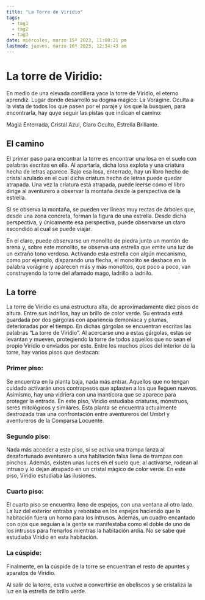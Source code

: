 ```yaml
---
title: "La Torre de Viridio"
tags:
  - tag1
  - tag2
  - tag3
date: miércoles, marzo 15º 2023, 11:00:21 pm
lastmod: jueves, marzo 16º 2023, 12:34:43 am
---
```


# La torre de Viridio:

En medio de una elevada cordillera yace la torre de Viridio, el eterno aprendiz. Lugar donde desarrolló su dogma mágico: La Vorágine. Oculta a la vista de todos los que pasen por el paraje y los que la busquen, para encontrarla, hay quye seguir las pistas que indican el camino:  

Magia Enterrada, Cristal Azul, Claro Oculto, Estrella Brillante.

## El camino

El primer paso para encontrar la torre es encontrar una losa en el suelo con palabras escritas en ella. Al apartarla, dicha losa explota y una criatura hecha de letras aparece. Bajo esa losa, enterrado, hay un libro hecho de cristal azulado en el cual dicha criatura hecha de letras puede quedar atrapada. Una vez la criatura está atrapada, puede leerse cómo el libro dirige al aventurero a observar la montaña desde la perspectiva de la estrella.

Si se observa la montaña, se pueden ver líneas muy rectas de árboles que, desde una zona concreta, forman la figura de una estrella. Desde dicha perspectiva, y únicamente esa perspectiva, puede observarse un claro escondido al cual se puede viajar.

En el claro, puede observarse un monolito de piedra junto un montón de arena y, sobre este monolito, se observa una estrella que emite una luz de un extraño tono verdoso. Activando esta estrella con algún mecanismo, como por ejemplo, disparando una flecha, el monolito se deshace en la palabra vorágine y aparecen más y más monolitos, que poco a poco, van construyendo la torre del afamado mago, ladrillo a ladrillo.

## La torre

La torre de Viridio es una estructura alta, de aproximadamente diez pisos de altura. Entre sus ladrillos, hay un brillo de color verde. Su entrada está guardada por dos gárgolas con apariencia demoníaca y plumas, deterioradas por el tiempo. En dichas gárgolas se encuentran escritas las palabras “La torre de Viridio”. Al acercarse uno a estas gárgolas, estas se levantan y mueven, protegiendo la torre de todos aquellos que no sean el propio Viridio o enviados por este. Entre los muchos pisos del interior de la torre, hay varios pisos que destacan:

### Primer piso:

Se encuentra en la planta baja, nada más entrar. Aquellos que no tengan cuidado activarán unos contrapesos que aplasten a los que lleguen nuevos. Asimismo, hay una vidriera con una mantícora que se aparece para proteger la entrada. En este piso, Viridio estudiaba criaturas, mónstruos, seres mitológicos y similares. Esta planta se encuentra actualmente destrozada tras una confrontación entre aventureros del Umbrl y aventureros de la Comparsa Locuente.  

### Segundo piso:

Nada más acceder a este piso, si se activa una trampa lanza al desafortunado aventurero a una habitación falsa llena de trampas con pinchos. Además, existen unas luces en el suelo que, al activarse, rodean al intruso y lo dejan atrapado en un cristal mágico de color verde. En este piso, Viridio estudiaba las ilusiones.

### Cuarto piso:

El cuarto piso se encuentra lleno de espejos, con una ventana al otro lado. La luz del exterior entraba y rebotaba en los espejos haciendo que la habitación fuera un horno para los intrusos. Además, un cuadro encantado con ojos que seguían a la gente se manifestaba como el doble de uno de los intrusos para frenarlos mientras la habitación ardía. No se sabe qué estudiaba Viridio en esta habitación.

### La cúspide:

Finalmente, en la cúspide de la torre se encuentran el resto de apuntes y aparatos de Viridio.

Al salir de la torre, esta vuelve a convertirse en obeliscos y se cristaliza la luz en la estrella de brillo verde.